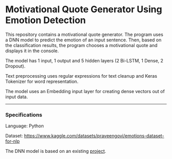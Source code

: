 # Motivational Quote Generator Using Emotion Detection

This repository contains a motivational quote generator. 
The program uses a DNN model to predict the emotion of an input sentence. 
Then, based on the classification results, the program chooses a motivational quote and displays it in the console.

The model has 1 input, 1 output and 5 hidden layers (2 Bi-LSTM, 1 Dense, 2 Dropout). 

Text preprocessing uses regular expressions for text cleanup and Keras Tokenizer for word representation.

The model uses an Embedding input layer for creating dense vectors out of input data.

---

### Specifications 
Language: Python

Dataset: https://www.kaggle.com/datasets/praveengovi/emotions-dataset-for-nlp

The DNN model is based on an existing [project](https://github.com/Ankit152/Emotions-Detection-NLP).

